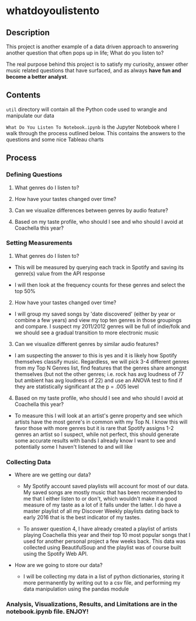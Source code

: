 # whatdoyoulistento

## Description

This project is another example of a data driven approach to answering another question that often pops up in life; What do you listen to?

The real purpose behind this project is to satisfy my curiosity, answer other music related questions that have surfaced, and as always **have fun and become a better analyst**.

## Contents

`util` directory will contain all the Python code used to wrangle and manipulate our data

`What Do You Listen To Notebook.ipynb` is the Jupyter Notebook where I walk through the process outlined below. This contains the answers to the questions and some nice Tableau charts

## Process

### Defining Questions

1) What genres do I listen to?

2) How have your tastes changed over time?

3) Can we visualize differences between genres by audio feature?

4) Based on my taste profile, who should I see and who should I avoid at Coachella this year?

### Setting Measurements

1) What genres do I listen to?

- This will be measured by querying each track in Spotify and saving its genre(s) value from the API response

- I will then look at the frequency counts for these genres and select the top 50%

2) How have your tastes changed over time?

- I will group my saved songs by 'date discovered' (either by year or combine a few years) and view my top ten genres in those groupings and compare. I suspect my 2011/2012 genres will be full of indie/folk and we should see a gradual transition to more electronic music


3) Can we visualize different genres by similar audio features?

- I am suspecting the answer to this is yes and it is likely how Spotify themselves classify music. Regardless, we will pick 3-4 different genres from my Top N Genres list, find features that the genres share amongst themselves (but not the other genres; i.e. rock has avg loudness of 77 but ambient has avg loudness of 22) and use an ANOVA test to find if they are statistically significant at the p = .005 level


4) Based on my taste profile, who should I see and who should I avoid at Coachella this year?

- To measure this I will look at an artist's genre property and see which artists have the most genre's in common with my Top N. I know this will favor those with more genres but it is rare that Spotify assigns 1-2 genres an artist so I suspect, while not perfect, this should generate some accurate results with bands I already know I want to see and potentially some I haven't listened to and will like

### Collecting Data

- Where are we getting our data?

  - My Spotify account saved playlists will account for most of our data. My saved songs are mostly music that has been recommended to me that I either listen to or don't, which wouldn't make it a good measure of my taste as a lot of it falls under the latter. I do have a master playlist of all my Discover Weekly playlists dating back to early 2016 that is the best indicator of my tastes.

  - To answer question 4, I have already created a playlist of artists playing Coachella this year and their top 10 most popular songs that I used for another personal project a few weeks back. This data was collected using BeautifulSoup and the playlist was of course built using the Spotify Web API.

- How are we going to store our data?

  - I will be collecting my data in a list of python dictionaries, storing it more permanently by writing out to a csv file, and performing my data manipulation using the pandas module


### Analysis, Visualizations, Results, and Limitations are in the notebook.ipynb file. ENJOY!
